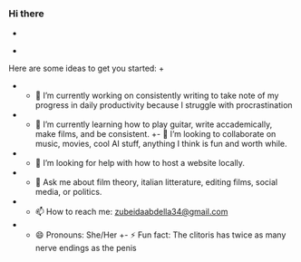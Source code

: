 ### Hi there
+
<!--
**username/username** is a ✨ _special_ ✨ repository because its `README.md` (this file) appears on your GitHub profile.
-->
+
Here are some ideas to get you started:
+
+ - 🔭 I’m currently working on consistently writing to take note of my progress in daily productivity because I struggle with procrastination
+ - 🌱 I’m currently learning how to play guitar, write accademically, make films, and be consistent.
+- 👯 I’m looking to collaborate on music, movies, cool AI stuff, anything I think is fun and worth while. 
+ - 🤔 I’m looking for help with how to host a website locally.
+ - 💬 Ask me about film theory, italian litterature, editing films, social media, or politics.
+ - 📫 How to reach me: zubeidaabdella34@gmail.com
+ - 😄 Pronouns: She/Her 
+- ⚡ Fun fact: The clitoris has twice as many nerve endings as the penis
